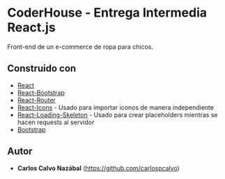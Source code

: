 # CoderHouse - Entrega Intermedia React.js

Front-end de un e-commerce de ropa para chicos. 

## Construido con 

* [React](https://reactjs.org/) 
* [React-Bootstrap](https://react-bootstrap.github.io/)  
* [React-Router](https://reactrouter.com/)
* [React-Icons](https://reactrouter.com/) - Usado para importar iconos de manera independiente
* [React-Loading-Skeleton](https://reactrouter.com/) - Usado para crear placeholders mientras se hacen requests al servidor
* [Bootstrap](https://getbootstrap.com/)

## Autor 

* **Carlos Calvo Nazábal** (https://github.com/carlospcalvo)